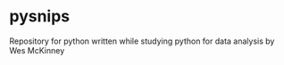 pysnips
=======

Repository for python written while studying python for data analysis by Wes McKinney
